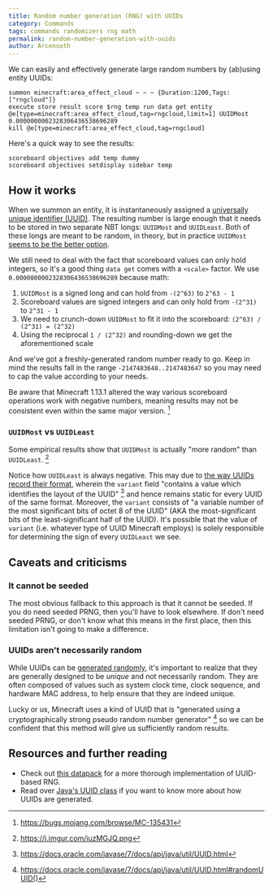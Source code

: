```yaml
---
title: Random number generation (RNG) with UUIDs
category: Commands
tags: commands randomizers rng math
permalink: random-number-generation-with-uuids
author: Arcensoth
---
```


We can easily and effectively generate large random numbers by (ab)using entity UUIDs:
```
summon minecraft:area_effect_cloud ~ ~ ~ {Duration:1200,Tags:["rngcloud"]}
execute store result score $rng temp run data get entity @e[type=minecraft:area_effect_cloud,tag=rngcloud,limit=1] UUIDMost 0.0000000002328306436538696289
kill @e[type=minecraft:area_effect_cloud,tag=rngcloud]
```

Here's a quick way to see the results:
```
scoreboard objectives add temp dummy
scoreboard objectives setdisplay sidebar temp
```

## How it works
When we summon an entity, it is instantaneously assigned a [universally unique identifier (UUID)](https://docs.oracle.com/javase/7/docs/api/java/util/UUID.html). The resulting number is large enough that it needs to be stored in two separate NBT longs: `UUIDMost` and `UUIDLeast`. Both of these longs are meant to be random, in theory, but in practice `UUIDMost` [seems to be the better option](#uuidmost-vs-uuidleast).

We still need to deal with the fact that scoreboard values can only hold integers, so it's a good thing `data get` comes with a `<scale>` factor. We use `0.0000000002328306436538696289` because math:

1. `UUIDMost` is a signed long and can hold from `-(2^63)` to `2^63 - 1`
2. Scoreboard values are signed integers and can only hold from `-(2^31)` to `2^31 - 1`
3. We need to crunch-down `UUIDMost` to fit it into the scoreboard: `(2^63) / (2^31) = (2^32)`
4. Using the reciprocal `1 / (2^32)` and rounding-down we get the aforementioned scale

And we've got a freshly-generated random number ready to go. Keep in mind the results fall in the range `-2147483648..2147483647` so you may need to cap the value according to your needs.

Be aware that Minecraft 1.13.1 altered the way various scoreboard operations work with negative numbers, meaning results may not be consistent even within the same major version. [^2]

### `UUIDMost` vs `UUIDLeast`
Some empirical results show that `UUIDMost` is actually "more random" than `UUIDLeast`. [^3]

Notice how `UUIDLeast` is always negative. This may due to [the way UUIDs record their format](https://docs.oracle.com/javase/7/docs/api/java/util/UUID.html), wherein the `variant` field "contains a value which identifies the layout of the UUID" [^1] and hence remains static for every UUID of the same format. Moreover, the `variant` consists of "a variable number of the most significant bits of octet 8 of the UUID" (AKA the most-significant bits of the least-significant half of the UUID). It's possible that the value of `variant` (i.e. whatever type of UUID Minecraft employs) is solely responsible for determining the sign of every `UUIDLeast` we see.

## Caveats and criticisms
### It cannot be seeded
The most obvious fallback to this approach is that it cannot be seeded. If you do need seeded PRNG, then you'll have to look elsewhere. If don't need seeded PRNG, or don't know what this means in the first place, then this limitation isn't going to make a difference.

### UUIDs aren't necessarily random
While UUIDs can be [generated randomly](https://docs.oracle.com/javase/7/docs/api/java/util/UUID.html#randomUUID()), it's important to realize that they are generally designed to be *unique* and not necessarily random. They are often composed of values such as system clock time, clock sequence, and hardware MAC address, to help ensure that they are indeed unique.

Lucky or us, Minecraft uses a kind of UUID that is "generated using a cryptographically strong pseudo random number generator" [^4] so we can be confident that this method will give us sufficiently random results.

## Resources and further reading
- Check out [this datapack](#) for a more thorough implementation of UUID-based RNG.
- Read over [Java's UUID class](https://docs.oracle.com/javase/7/docs/api/java/util/UUID.html) if you want to know more about how UUIDs are generated.

[^1]: https://docs.oracle.com/javase/7/docs/api/java/util/UUID.html
[^2]: https://bugs.mojang.com/browse/MC-135431
[^3]: https://i.imgur.com/iuzMGJQ.png
[^4]: https://docs.oracle.com/javase/7/docs/api/java/util/UUID.html#randomUUID()
[^5]: http://www.ietf.org/rfc/rfc4122.txt
